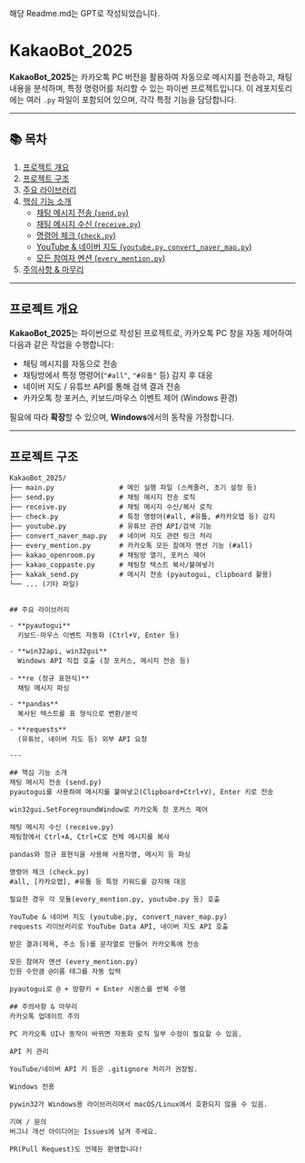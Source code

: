 해당 Readme.md는 GPT로 작성되었습니다.

# KakaoBot_2025

**KakaoBot_2025**는 카카오톡 PC 버전을 활용하여 자동으로 메시지를 전송하고, 채팅 내용을 분석하며, 특정 명령어를 처리할 수 있는 파이썬 프로젝트입니다. 이 레포지토리에는 여러 `.py` 파일이 포함되어 있으며, 각각 특정 기능을 담당합니다.

---

## 📚 목차
1. [프로젝트 개요](#프로젝트-개요)  
2. [프로젝트 구조](#프로젝트-구조)  
3. [주요 라이브러리](#주요-라이브러리)  
4. [핵심 기능 소개](#핵심-기능-소개) 
   - [채팅 메시지 전송 (`send.py`)](#채팅-메시지-전송-sendpy)  
   - [채팅 메시지 수신 (`receive.py`)](#채팅-메시지-수신-receivepy)  
   - [명령어 체크 (`check.py`)](#명령어-체크-checkpy)  
   - [YouTube & 네이버 지도 (`youtube.py`, `convert_naver_map.py`)](#youtube--네이버-지도-youtubepy-convert_naver_mappy)  
   - [모든 참여자 멘션 (`every_mention.py`)](#모든-참여자-멘션-every_mentionpy)  
5. [주의사항 & 마무리](#주의사항--마무리)

---

## 프로젝트 개요
**KakaoBot_2025**는 파이썬으로 작성된 프로젝트로, 카카오톡 PC 창을 자동 제어하여 다음과 같은 작업을 수행합니다:

- 채팅 메시지를 자동으로 전송  
- 채팅방에서 특정 명령어(`"#all"`, `"#유툽"` 등) 감지 후 대응  
- 네이버 지도 / 유튜브 API를 통해 검색 결과 전송  
- 카카오톡 창 포커스, 키보드/마우스 이벤트 제어 (Windows 환경)

필요에 따라 **확장**할 수 있으며, **Windows**에서의 동작을 가정합니다.

---

## 프로젝트 구조
```plaintext
KakaoBot_2025/
├── main.py                # 메인 실행 파일 (스케줄러, 초기 설정 등)
├── send.py                # 채팅 메시지 전송 로직
├── receive.py             # 채팅 메시지 수신/복사 로직
├── check.py               # 특정 명령어(#all, #유툽, #카카오맵 등) 감지
├── youtube.py             # 유튜브 관련 API/검색 기능
├── convert_naver_map.py   # 네이버 지도 관련 링크 처리
├── every_mention.py       # 카카오톡 모든 참여자 멘션 기능 (#all)
├── kakao_openroom.py      # 채팅방 열기, 포커스 제어
├── kakao_coppaste.py      # 채팅창 텍스트 복사/붙여넣기
├── kakak_send.py          # 메시지 전송 (pyautogui, clipboard 활용)
└── ... (기타 파일)


## 주요 라이브러리

- **pyautogui**  
  키보드·마우스 이벤트 자동화 (Ctrl+V, Enter 등)

- **win32api, win32gui**  
  Windows API 직접 호출 (창 포커스, 메시지 전송 등)

- **re (정규 표현식)**  
  채팅 메시지 파싱

- **pandas**  
  복사된 텍스트를 표 형식으로 변환/분석

- **requests**  
  (유튜브, 네이버 지도 등) 외부 API 요청

---

## 핵심 기능 소개
채팅 메시지 전송 (send.py)
pyautogui를 사용하여 메시지를 붙여넣고(Clipboard+Ctrl+V), Enter 키로 전송

win32gui.SetForegroundWindow로 카카오톡 창 포커스 제어

채팅 메시지 수신 (receive.py)
채팅창에서 Ctrl+A, Ctrl+C로 전체 메시지를 복사

pandas와 정규 표현식을 사용해 사용자명, 메시지 등 파싱

명령어 체크 (check.py)
#all, [카카오맵], #유툽 등 특정 키워드를 감지해 대응

필요한 경우 각 모듈(every_mention.py, youtube.py 등) 호출

YouTube & 네이버 지도 (youtube.py, convert_naver_map.py)
requests 라이브러리로 YouTube Data API, 네이버 지도 API 호출

받은 결과(제목, 주소 등)를 문자열로 만들어 카카오톡에 전송

모든 참여자 멘션 (every_mention.py)
인원 수만큼 @이름 태그를 자동 입력

pyautogui로 @ + 방향키 + Enter 시퀀스를 반복 수행

## 주의사항 & 마무리
카카오톡 업데이트 주의

PC 카카오톡 UI나 동작이 바뀌면 자동화 로직 일부 수정이 필요할 수 있음.

API 키 관리

YouTube/네이버 API 키 등은 .gitignore 처리가 권장됨.

Windows 전용

pywin32가 Windows용 라이브러리여서 macOS/Linux에서 호환되지 않을 수 있음.

기여 / 문의
버그나 개선 아이디어는 Issues에 남겨 주세요.

PR(Pull Request)도 언제든 환영합니다!

